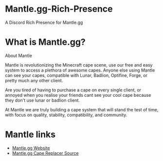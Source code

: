 # Mantle.gg-Rich-Presence
A Discord Rich Presence for Mantle.gg

# What is Mantle.gg?
About Mantle

Mantle is revolutionizing the Minecraft cape scene, use our free and easy system to access a plethora of awesome capes. Anyone else using Mantle can see your capes, compatible with Lunar, Badlion, Optifine, Forge, or pretty much any other client.

Are you tired of having to purchase a cape on every single client, or annoyed when you realise your friends cant see your cool cape because they don't use lunar or badlion client.

At Mantle we are truly building a cape system that will stand the test of time, with focus on quality, stability, compatibility, and community.

# Mantle links
* [Mantle.gg Website](https://mantle.gg)
* [Mantle.gg Cape Replacer Source](https://github.com/sadcenter/mantle)
